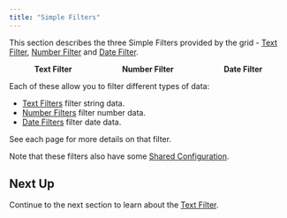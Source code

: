 ```yaml
---
title: "Simple Filters"
---
```


This section describes the three Simple Filters provided by the grid - [Text Filter](/filter-text/), [Number Filter](/filter-number/) and [Date Filter](/filter-date/).

<div style="display: flex; justify-content: space-around;">
    <image-caption src="filter-provided-simple/resources/text-filter.png" alt="Text Filter" width="12.5rem" descriptionTop="true"><strong>Text Filter</strong></image-caption>
    <image-caption src="filter-provided-simple/resources/number-filter.png" alt="Number Filter" width="12.5rem" descriptionTop="true"><strong>Number Filter</strong></image-caption>
    <image-caption src="filter-provided-simple/resources/date-filter.png" alt="Date Filter" width="12.5rem" descriptionTop="true"><strong>Date Filter</strong></image-caption>
</div>

Each of these allow you to filter different types of data:

- [Text Filters](/filter-text/) filter string data.
- [Number Filters](/filter-number/) filter number data.
- [Date Filters](/filter-date/) filter date data. 

See each page for more details on that filter.

Note that these filters also have some [Shared Configuration](/filter-simple-configuration/).

## Next Up

Continue to the next section to learn about the [Text Filter](/filter-text/).
